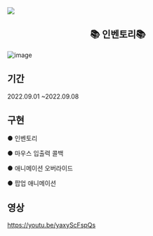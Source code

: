 <img src="https://img.shields.io/badge/unity-%23000000.svg?style=for-the-badge&logo=unity&logoColor=white"/>
<h2 align="center"><b>📚 인벤토리📚</b></h2>


![image](https://user-images.githubusercontent.com/67354549/191324188-b7c67866-7d53-4cb3-a1c9-1801b2858ec3.png)


## 기간
2022.09.01 ~2022.09.08


## 구현

 ● 인벤토리

 ● 마우스 입출력 콜백

 ● 애니메이션 오버라이드

 ● 팝업 애니메이션
 

## 영상
<a href="주소(url)"> https://youtu.be/yaxyScFspQs </a>

